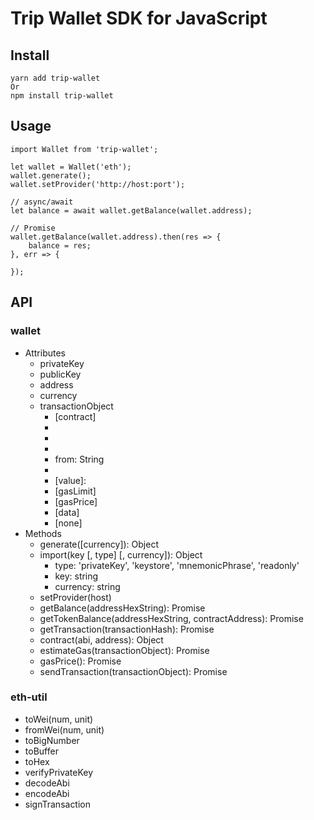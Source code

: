 # Trip Wallet SDK for JavaScript

## Install

```
yarn add trip-wallet
Or
npm install trip-wallet
```

## Usage

```
import Wallet from 'trip-wallet';

let wallet = Wallet('eth');
wallet.generate();
wallet.setProvider('http://host:port');

// async/await
let balance = await wallet.getBalance(wallet.address);

// Promise
wallet.getBalance(wallet.address).then(res => {
    balance = res;
}, err => {

});

```

## API

### wallet
* Attributes
    * privateKey
    * publicKey
    * address
    * currency
    * transactionObject
        * [contract]
        * [methodName]: String
        * [arguments]: Array
        * [privateKey]: String
        * from: String
        * [to]: String
        * [value]: 
        * [gasLimit]
        * [gasPrice]
        * [data]
        * [none]
* Methods
    * generate([currency]): Object
    * import(key [, type] [, currency]): Object
        * type: 'privateKey', 'keystore', 'mnemonicPhrase', 'readonly'
        * key: string
        * currency: string
    * setProvider(host)
    * getBalance(addressHexString): Promise
    * getTokenBalance(addressHexString, contractAddress): Promise
    * getTransaction(transactionHash): Promise
    * contract(abi, address): Object
    * estimateGas(transactionObject): Promise
    * gasPrice(): Promise
    * sendTransaction(transactionObject): Promise

### eth-util
* toWei(num, unit)
* fromWei(num, unit)
* toBigNumber
* toBuffer
* toHex
* verifyPrivateKey
* decodeAbi
* encodeAbi
* signTransaction